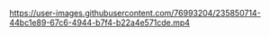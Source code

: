 
https://user-images.githubusercontent.com/76993204/235850714-44bc1e89-67c6-4944-b7f4-b22a4e571cde.mp4


